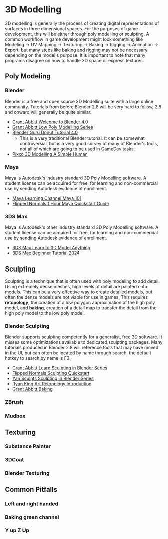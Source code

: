 # 3D Modelling

3D modelling is generally the process of creating digital representations of surfaces in three dimensional spaces. For the purposes of game development, this will be either through poly modelling or sculpting.
A common workflow in game development might look something like Modeling -> UV Mapping -> Texturing -> Baking -> Rigging -> Animation -> Export, but many steps like baking and rigging may not be necessary depending on the model's purpose.
It is important to note that many programs disagree on how to handle 3D space or express textures.

## Poly Modeling
### Blender 
Blender is a free and open source 3D Modelling suite with a large online community. Tutorials from before Blender 2.8 will be very hard to follow, 2.8 and onward will generally be quite similar.
- [Grant Abbitt Welcome to Blender 4.0](https://www.youtube.com/watch?v=lLqep5Q4MiI)
- [Grant Abbitt Low Poly Modelling Series](https://www.youtube.com/playlist?list=PLn3ukorJv4vsPy9J9x4--pat6jaPqNm11)
- [Blender Guru Donut Tutorial 4.0](https://www.youtube.com/playlist?list=PLjEaoINr3zgEPv5y--4MKpciLaoQYZB1Z)
  - This is a very traditional Blender tutorial. It can be somewhat controversial, but is a very good survey of many of Blender's tools, not all of which are going to be used in GameDev tasks.
- [Pixxo 3D Modelling A Simple Human](https://www.youtube.com/watch?v=9xAumJRKV6A)
### Maya
Maya is Autodesk's industry standard 3D Poly Modelling software. A student license can be acquired for free, for learning and non-commercial use by sending Autodesk evidence of enrollment.
- [Maya Learning Channel Maya 101](https://www.youtube.com/playlist?list=PLD8E5717592CF5C26)
- [Flipped Normals 1 Hour Maya Quickstart Guide](https://www.youtube.com/watch?v=kYQ98Q5UmNo)
### 3DS Max
Maya is Autodesk's other industry standard 3D Poly Modelling software. A student license can be acquired for free, for learning and non-commercial use by sending Autodesk evidence of enrollment. 
- [3DS Max Learn to 3D Model Anything](https://www.youtube.com/watch?v=q2QGaKCyCBM)
- [3DS Max Beginner Tutorial 2024](https://www.youtube.com/watch?v=gVTkLG5EaLE)
## Sculpting
Sculpting is a technique that is often used with poly modeling to add detail. Using extremely dense meshes, high levels of detail are painted onto models. This can be a very effective way to create detailed models, but often the dense models are not viable for use in games. This requires **retopology**, the creation of a low polygon approximation of the high poly model, and **baking**, creation of a detail map to transfer the detail from the high poly model to the low poly model.
### Blender Sculpting
  Blender supports sculpting competently for a generalist, free 3D software. It misses some optimizations available to dedicated sculpting packages. Many tutorials produced in Blender 2.8 will reference tools that may have moved in the UI, but can often be located by name through search, the default hotkey to search by name is F3.
- [Grant Abbitt Learn Sculpting in Blender Series](https://www.youtube.com/playlist?list=PLn3ukorJv4vvJM7tvjet4PP-LVjJx13oB)
- [Flipped Normals Sculpting Quickstart](https://www.youtube.com/watch?v=Cmi0KoFtc-4)
- [Yan Sculpts Sculpting in Blender Series](https://www.youtube.com/playlist?list=PLvPwLecDlWRCXSVh0nskG810BAerdz9DW)
- [Ryan King Art Retopology Introduction](https://www.youtube.com/watch?v=1myOZaxtHes)
- [Grant Abbitt Baking](https://www.youtube.com/watch?v=MUTdHgif65g)
### ZBrush
### Mudbox 
## Texturing
### Substance Painter
### 3DCoat
### Blender Texturing
## Common Pitfalls
### Left and right handed
### Baking green channel 
### Y up Z Up
